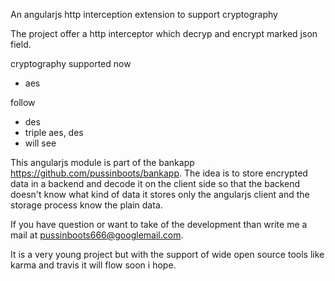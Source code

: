 An angularjs http interception extension to support cryptography

The project offer a http interceptor which decryp and encrypt marked json field.

cryptography supported now
- aes

follow 
- des
- triple aes, des
- will see

This angularjs module is part of the bankapp https://github.com/pussinboots/bankapp.
The idea is to store encrypted data in a backend and decode it on the client side so that the backend 
doesn't know what kind of data it stores only the angularjs client and the storage process know the 
plain data.

If you have question or want to take of the development than write me a mail at pussinboots666@googlemail.com.

It is a very young project but with the support of wide open source tools like karma and travis it
will flow soon i hope.

